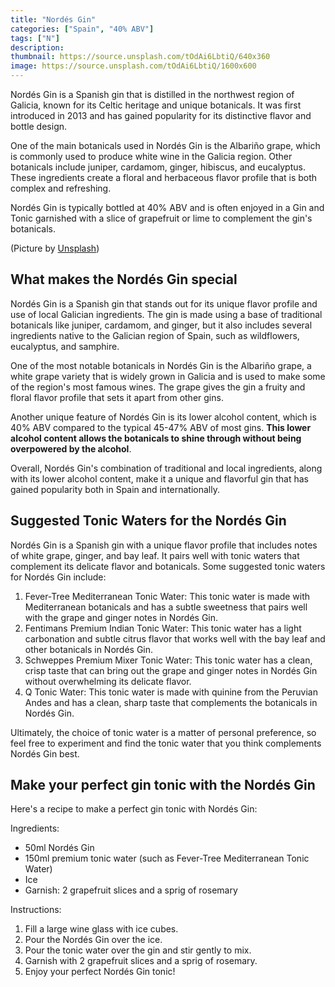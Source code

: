 ```yaml
---
title: "Nordés Gin"
categories: ["Spain", "40% ABV"]
tags: ["N"]
description: 
thumbnail: https://source.unsplash.com/tOdAi6LbtiQ/640x360
image: https://source.unsplash.com/tOdAi6LbtiQ/1600x600
---
```


Nordés Gin is a Spanish gin that is distilled in the northwest region of Galicia, known for its Celtic heritage and unique botanicals. It was first introduced in 2013 and has gained popularity for its distinctive flavor and bottle design.

One of the main botanicals used in Nordés Gin is the Albariño grape, which is commonly used to produce white wine in the Galicia region. Other botanicals include juniper, cardamom, ginger, hibiscus, and eucalyptus. These ingredients create a floral and herbaceous flavor profile that is both complex and refreshing.

Nordés Gin is typically bottled at 40% ABV and is often enjoyed in a Gin and Tonic garnished with a slice of grapefruit or lime to complement the gin's botanicals.

(Picture by [Unsplash](https://unsplash.com/it/foto/tOdAi6LbtiQ))

## What makes the Nordés Gin special

Nordés Gin is a Spanish gin that stands out for its unique flavor profile and use of local Galician ingredients. The gin is made using a base of traditional botanicals like juniper, cardamom, and ginger, but it also includes several ingredients native to the Galician region of Spain, such as wildflowers, eucalyptus, and samphire.

One of the most notable botanicals in Nordés Gin is the Albariño grape, a white grape variety that is widely grown in Galicia and is used to make some of the region's most famous wines. The grape gives the gin a fruity and floral flavor profile that sets it apart from other gins.

Another unique feature of Nordés Gin is its lower alcohol content, which is 40% ABV compared to the typical 45-47% ABV of most gins. **This lower alcohol content allows the botanicals to shine through without being overpowered by the alcohol**.

Overall, Nordés Gin's combination of traditional and local ingredients, along with its lower alcohol content, make it a unique and flavorful gin that has gained popularity both in Spain and internationally.

## Suggested Tonic Waters for the Nordés Gin

Nordés Gin is a Spanish gin with a unique flavor profile that includes notes of white grape, ginger, and bay leaf. It pairs well with tonic waters that complement its delicate flavor and botanicals. Some suggested tonic waters for Nordés Gin include:

1.  Fever-Tree Mediterranean Tonic Water: This tonic water is made with Mediterranean botanicals and has a subtle sweetness that pairs well with the grape and ginger notes in Nordés Gin.
2.  Fentimans Premium Indian Tonic Water: This tonic water has a light carbonation and subtle citrus flavor that works well with the bay leaf and other botanicals in Nordés Gin.
3.  Schweppes Premium Mixer Tonic Water: This tonic water has a clean, crisp taste that can bring out the grape and ginger notes in Nordés Gin without overwhelming its delicate flavor.
4.  Q Tonic Water: This tonic water is made with quinine from the Peruvian Andes and has a clean, sharp taste that complements the botanicals in Nordés Gin.

Ultimately, the choice of tonic water is a matter of personal preference, so feel free to experiment and find the tonic water that you think complements Nordés Gin best.

## Make your perfect gin tonic with the Nordés Gin

Here's a recipe to make a perfect gin tonic with Nordés Gin:

Ingredients:

-   50ml Nordés Gin
-   150ml premium tonic water (such as Fever-Tree Mediterranean Tonic Water)
-   Ice
-   Garnish: 2 grapefruit slices and a sprig of rosemary

Instructions:

1.  Fill a large wine glass with ice cubes.
2.  Pour the Nordés Gin over the ice.
3.  Pour the tonic water over the gin and stir gently to mix.
4.  Garnish with 2 grapefruit slices and a sprig of rosemary.
5.  Enjoy your perfect Nordés Gin tonic!